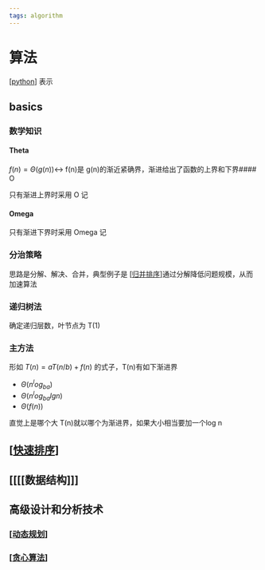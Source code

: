 ```yaml
---
tags: algorithm
---
```

# 算法

[[python]] 表示

## basics

### 数学知识

#### Theta

$f(n)=\Theta(g(n))\leftrightarrow$ f(n)是 g(n)的渐近紧确界，渐进给出了函数的上界和下界#### O

只有渐进上界时采用 O 记

#### Omega

只有渐进下界时采用 Omega 记

### 分治策略

思路是分解、解决、合并，典型例子是 [[归并排序]]通过分解降低问题规模，从而加速算法

### 递归树法

确定递归层数，叶节点为 T(1)

### 主方法

形如 $T(n)=aT(n/b)+f(n)$ 的式子，T(n)有如下渐进界

- $\Theta(n^log_{ba})$
- $\Theta(n^log_{ba}lg n)$
- $\Theta(f(n))$

直觉上是哪个大 T(n)就以哪个为渐进界，如果大小相当要加一个log n

## [[快速排序]]

## [[[[数据结构]]]

## 高级设计和分析技术

### [[动态规划]]

### [[贪心算法]]

[//begin]: # "Autogenerated link references for markdown compatibility"
[python]: ../python/python.md "python"
[归并排序]: 归并排序.md "归并排序"
[快速排序]: 快速排序.md "快速排序"
[动态规划]: 动态规划.md "动态规划"
[贪心算法]: 贪心算法.md "贪心算法"
[//end]: # "Autogenerated link references"
